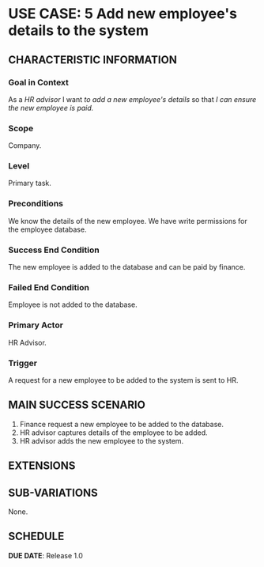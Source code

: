 # USE CASE: 5 Add new employee's details to the system

## CHARACTERISTIC INFORMATION

### Goal in Context

As a *HR advisor* I want *to add a new employee's details* so that *I can ensure the new employee is paid.*

### Scope

Company.

### Level

Primary task.

### Preconditions

We know the details of the new employee.  We have write permissions for the employee database.

### Success End Condition

The new employee is added to the database and can be paid by finance.

### Failed End Condition

Employee is not added to the database.

### Primary Actor

HR Advisor.

### Trigger

A request for a new employee to be added to the system is sent to HR.

## MAIN SUCCESS SCENARIO

1. Finance request a new employee to be added to the database.
2. HR advisor captures details of the employee to be added.
3. HR advisor adds the new employee to the system.

## EXTENSIONS

## SUB-VARIATIONS

None.

## SCHEDULE

**DUE DATE**: Release 1.0
